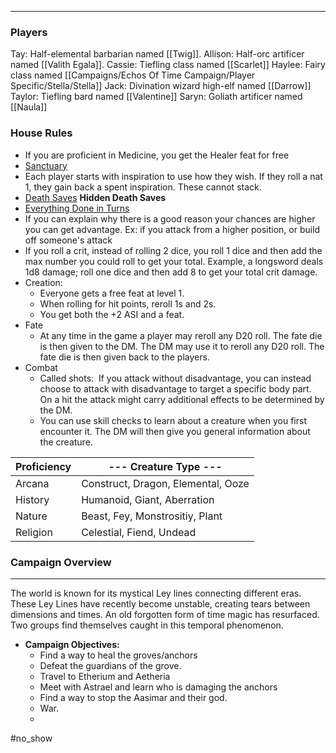 -------
### Players
Tay: Half-elemental barbarian named [[Twig]]. 
Allison: Half-orc artificer named [[Valith Egala]].
Cassie: Tiefling class named [[Scarlet]]
Haylee: Fairy class named [[Campaigns/Echos Of Time Campaign/Player Specific/Stella/Stella]]
Jack: Divination wizard high-elf named [[Darrow]]
Taylor: Tiefling bard named [[Valentine]]
Saryn: Goliath artificer named [[Naula]]

### House Rules
- If you are proficient in Medicine, you get the Healer feat for free
- [Sanctuary](mechanics.md#Sanctuary)
- Each player starts with inspiration to use how they wish. If they roll a nat 1, they gain back a spent inspiration. These cannot stack.
- [Death Saves](mechanics.md#Death%20Saves)
**Hidden Death Saves**
- [Everything Done in Turns](mechanics.md#Turns)
- If you can explain why there is a good reason your chances are higher you can get advantage. Ex: if you attack from a higher position, or build off someone's attack
- If you roll a crit, instead of rolling 2 dice, you roll 1 dice and then add the max number you could roll to get your total. Example, a longsword deals 1d8 damage; roll one dice and then add 8 to get your total crit damage.
- Creation:
	- Everyone gets a free feat at level 1.
	- When rolling for hit points, reroll 1s and 2s.
	- You get both the +2 ASI and a feat.
- Fate
	- At any time in the game a player may reroll any D20 roll. The fate die is then given to the DM. The DM may use it to reroll any D20 roll. The fate die is then given back to the players.
- Combat
	- Called shots:  If you attack without disadvantage, you can instead choose to attack with disadvantage to target a specific body part. On a hit the attack might carry additional effects to be determined by the DM.
	- You can use skill checks to learn about a creature when you first encounter it. The DM will then give you general information about the creature.

|Proficiency|--- Creature Type ---|
|---|---|
|Arcana|Construct, Dragon, Elemental, Ooze|
|History|Humanoid, Giant, Aberration|
|Nature|Beast, Fey, Monstrositiy, Plant|
|Religion|Celestial, Fiend, Undead|

### Campaign Overview
----


The world is known for its mystical Ley lines connecting different eras. These Ley Lines have recently become unstable, creating tears between dimensions and times. An old forgotten form of time magic has resurfaced. Two groups find themselves caught in this temporal phenomenon.

- **Campaign Objectives:**
	- Find a way to heal the groves/anchors
	- Defeat the guardians of the grove.
	- Travel to Etherium and Aetheria
	- Meet with Astrael and learn who is damaging the anchors
	- Find a way to stop the Aasimar and their god. 
	- War.
	- 

#no_show